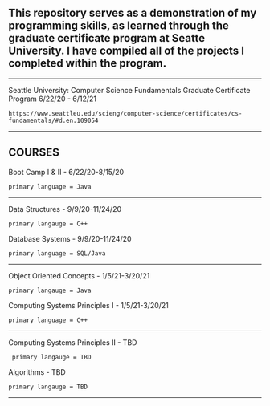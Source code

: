 This repository serves as a demonstration of my programming skills, as learned through the graduate certificate program at Seatte University. I have compiled all of the projects I completed within the program.
------------------------------------------------------------------------------------------------
------------------------------------------------------------------------------------------------
Seattle University: Computer Science Fundamentals Graduate Certificate Program 6/22/20 - 6/12/21

    https://www.seattleu.edu/scieng/computer-science/certificates/cs-fundamentals/#d.en.109054

------------------------------------------------------------------------------------------------
COURSES
------------------------------------------------------------------------------------------------

Boot Camp I & II - 6/22/20-8/15/20

    primary language = Java
------------------------------------------------------------------------------------------------
Data Structures - 9/9/20-11/24/20

    primary langauge = C++
Database Systems - 9/9/20-11/24/20

    primary language = SQL/Java
----------------------------------------------------------------------------------------------- 
Object Oriented Concepts - 1/5/21-3/20/21 

    primary langauge = Java
    
Computing Systems Principles I - 1/5/21-3/20/21

    primary language = C++
------------------------------------------------------------------------------------------------
Computing Systems Principles II - TBD

	 primary langauge = TBD

Algorithms - TBD

    primary langauge = TBD
------------------------------------------------------------------------------------------------
